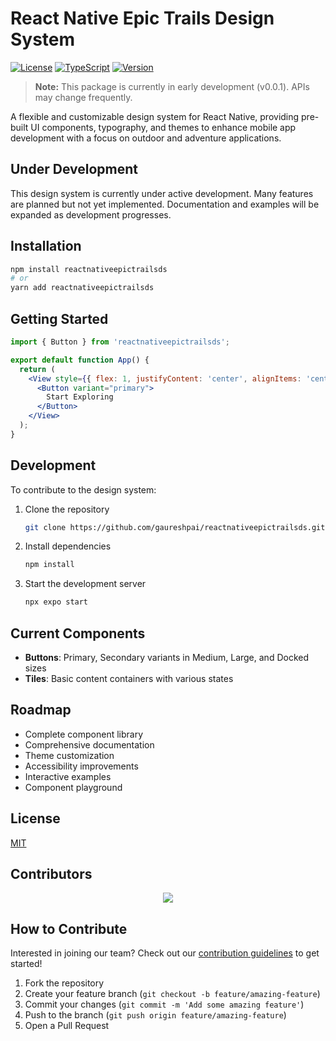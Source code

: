 # React Native Epic Trails Design System

[![License](https://img.shields.io/npm/l/reactnativeepictrailsds.svg)](https://github.com/gaureshpai/reactnativeepictrailsds/blob/main/LICENSE)
[![TypeScript](https://img.shields.io/badge/TypeScript-Ready-blue.svg)](https://www.typescriptlang.org/)
[![Version](https://img.shields.io/badge/version-0.0.1-orange.svg)](https://github.com/gaureshpai/reactnativeepictrailsds)

> **Note:** This package is currently in early development (v0.0.1). APIs may change frequently.

A flexible and customizable design system for React Native, providing pre-built UI components, typography, and themes to enhance mobile app development with a focus on outdoor and adventure applications.

## Under Development

This design system is currently under active development. Many features are planned but not yet implemented. Documentation and examples will be expanded as development progresses.

## Installation

```bash
npm install reactnativeepictrailsds
# or
yarn add reactnativeepictrailsds
```

## Getting Started

```jsx
import { Button } from 'reactnativeepictrailsds';

export default function App() {
  return (
    <View style={{ flex: 1, justifyContent: 'center', alignItems: 'center' }}>
      <Button variant="primary">
        Start Exploring
      </Button>
    </View>
  );
}
```

## Development

To contribute to the design system:

1. Clone the repository
   ```bash
   git clone https://github.com/gaureshpai/reactnativeepictrailsds.git
   ```

2. Install dependencies
   ```bash
   npm install
   ```

3. Start the development server
   ```bash
   npx expo start
   ```

## Current Components

- **Buttons**: Primary, Secondary variants in Medium, Large, and Docked sizes
- **Tiles**: Basic content containers with various states

## Roadmap

- Complete component library
- Comprehensive documentation
- Theme customization
- Accessibility improvements
- Interactive examples
- Component playground

## License

[MIT](https://github.com/gaureshpai/reactnativeepictrailsds/blob/main/LICENSE)

## Contributors

<div align="center">
  <a href="https://github.com/gaureshpai/reactnativeepictrailsds/graphs/contributors">
    <img src="https://contrib.rocks/image?repo=gaureshpai/reactnativeepictrailsds" />
  </a>
</div>

## How to Contribute

Interested in joining our team? Check out our [contribution guidelines](CONTRIBUTING.md) to get started!

1. Fork the repository
2. Create your feature branch (`git checkout -b feature/amazing-feature`)
3. Commit your changes (`git commit -m 'Add some amazing feature'`)
4. Push to the branch (`git push origin feature/amazing-feature`)
5. Open a Pull Request